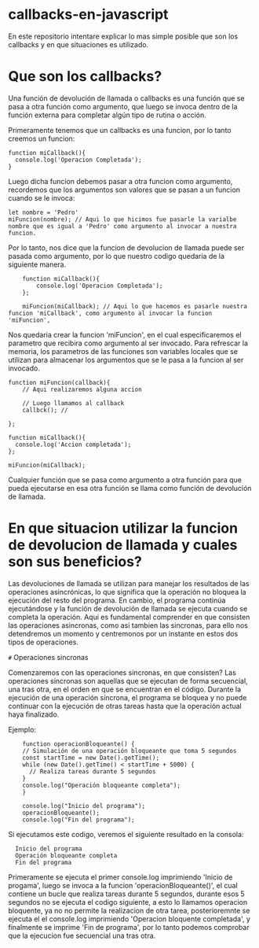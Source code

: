 # callbacks-en-javascript
En este repositorio intentare explicar lo mas simple posible que son los callbacks y en que situaciones es utilizado.

# Que son los callbacks?

Una función de devolución de llamada o callbacks es una función que se pasa a otra función como argumento, que luego se invoca dentro de la función externa para completar algún tipo de rutina o acción. 

Primeramente tenemos que un callbacks es una funcion, por lo tanto creemos un funcion:
  
    function miCallback(){
      console.log('Operacion Completada');
    }

Luego dicha funcion debemos pasar a otra funcion como argumento, recordemos que los argumentos son valores que se pasan a un funcion cuando se le invoca:
    
    let nombre = 'Pedro'
    miFuncion(nombre); // Aqui lo que hicimos fue pasarle la varialbe nombre que es igual a 'Pedro' como argumento al invocar a nuestra         funcion.


Por lo tanto, nos dice que la funcion de devolucion de llamada puede ser pasada como argumento, por lo que nuestro codigo quedaria de la siguiente manera.

        function miCallback(){
            console.log('Operacion Completada');
        };
        
        miFuncion(miCallback); // Aqui lo que hacemos es pasarle nuestra funcion 'miCallback', como argumento al invocar la funcion 'miFuncion', 
        
Nos quedaria crear la funcion 'miFuncion', en el cual especificaremos el parametro que recibira como argumento al ser invocado. Para refrescar la memoria, los parametros de las funciones son variables locales que se utilizan para almacenar los argumentos que se le pasa a la funcion al ser invocado.

    function miFuncion(callback){
        // Aqui realizaremos alguna accion
        
        // Luego llamamos al callback
        callbck(); // 
      
    };

    function miCallback(){
      console.log('Accion completada');
    };
    
    miFuncion(miCallback);

Cualquier función que se pasa como argumento a otra función para que pueda ejecutarse en esa otra función se llama como función de devolución de llamada.

# En que situacion utilizar la funcion de devolucion de llamada y cuales son sus beneficios?

Las devoluciones de llamada se utilizan para manejar los resultados de las operaciones asincrónicas, lo que significa que la operación no bloquea la ejecución del resto del programa. En cambio, el programa continúa ejecutándose y la función de devolución de llamada se ejecuta cuando se completa la operación. Aqui es fundamental comprender en que consisten las operaciones asincronas, como asi tambien las sincronas, para ello nos detendremos un momento y centremonos por un instante en estos dos tipos de operaciones.

`#` Operaciones sincronas

  Comenzaremos con las operaciones sincronas, en que consisten? Las operaciones síncronas son aquellas que se ejecutan de forma secuencial, una tras otra, en el orden en que se encuentran en el código. Durante la ejecución de una operación síncrona, el programa se bloquea y no puede continuar con la ejecución de otras tareas hasta que la operación actual haya finalizado.
  
  Ejemplo:
      
        function operacionBloqueante() {
        // Simulación de una operación bloqueante que toma 5 segundos
        const startTime = new Date().getTime();
        while (new Date().getTime() < startTime + 5000) {
          // Realiza tareas durante 5 segundos
        }
        console.log("Operación bloqueante completa");
        }

        console.log("Inicio del programa");
        operacionBloqueante();
        console.log("Fin del programa");
        
        
Si ejecutamos este codigo, veremos el siguiente resultado en la consola:

      Inicio del programa
      Operación bloqueante completa
      Fin del programa

Primeramente se ejecuta el primer console.log imprimiendo 'Inicio de progama', luego se invoca a la funcion 'operacionBloqueante()', el cual contiene un bucle que realiza tareas durante 5 segundos, durante esos 5 segundos no se ejecuta el codigo siguiente, a esto lo llamamos operacion bloquente, ya no no permite la realizacion de otra tarea, posterioremnte se ejecuta el el console.log imprimiendo 'Operacion bloquente completada', y finalmente se imprime 'Fin de programa', por lo tanto podemos comprobar que la ejecucion fue secuencial una tras otra.



      




